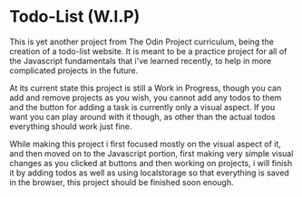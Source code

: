 # Todo-List (W.I.P)

This is yet another project from The Odin Project curriculum, being the creation of a todo-list website. It is meant to be a practice project for all of the Javascript fundamentals that i've learned recently, to help in more complicated projects in the future.

At its current state this project is still a Work in Progress, though you can add and remove projects as you wish, you cannot add any todos to them and the button for adding a task is currently only a visual aspect. If you want you can play around with it though, as other than the actual todos everything should work just fine.

While making this project i first focused mostly on the visual aspect of it, and then moved on to the Javascript portion, first making very simple visual changes as you clicked at buttons and then working on projects, i will finish it by adding todos as well as using localstorage so that everything is saved in the browser, this project should be finished soon enough.